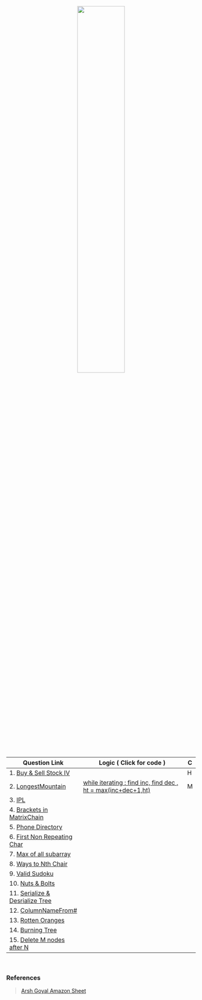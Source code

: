 <p align="center">
  <img src="https://pnggrid.com/wp-content/uploads/2021/05/Amazon-Logo-Transparent-1024x310.png" height="50%" width="50%">
</p>

<br/>

| Question Link     | Logic ( Click for code )      | C |
| -----------   | ----------- | --- |
| 1. [Buy & Sell Stock IV](https://leetcode.com/problems/best-time-to-buy-and-sell-stock-iv/) | | H |
| 2. [LongestMountain](https://leetcode.com/problems/longest-mountain-in-array/) | [while iterating : find inc, find dec , ht = max(inc+dec+1,ht)](2.LongestMountain.md) | M |
| 3. [IPL](https://practice.geeksforgeeks.org/problems/deee0e8cf9910e7219f663c18d6d640ea0b87f87/1/) | |
| 4. [Brackets in MatrixChain](https://practice.geeksforgeeks.org/problems/brackets-in-matrix-chain-multiplication1024/1/) |  |
| 5. [Phone Directory](https://practice.geeksforgeeks.org/problems/phone-directory4628/1/) | |
| 6. [First Non Repeating Char](https://practice.geeksforgeeks.org/problems/first-non-repeating-character-in-a-stream1216/1) |  |
| 7. [Max of all subarray](https://practice.geeksforgeeks.org/problems/maximum-of-all-subarrays-of-size-k3101/1) | |
| 8. [Ways to Nth Chair](https://practice.geeksforgeeks.org/problems/count-ways-to-nth-stairorder-does-not-matter1322/1/) | |
| 9. [Valid Sudoku](https://practice.geeksforgeeks.org/problems/is-sudoku-valid4820/1/) | |
| 10. [Nuts & Bolts](https://practice.geeksforgeeks.org/problems/nuts-and-bolts-problem0431/1) | |
| 11. [ Serialize & Desrialize Tree ](https://practice.geeksforgeeks.org/problems/serialize-and-deserialize-a-binary-tree/1) | |
| 12. [ColumnNameFrom#](https://practice.geeksforgeeks.org/problems/column-name-from-a-given-column-number4244/1/) | |
| 13. [Rotten Oranges](https://leetcode.com/problems/rotting-oranges/) | |
| 14. [Burning Tree](https://practice.geeksforgeeks.org/problems/burning-tree/1/) | |
| 15. [Delete M nodes after N](https://practice.geeksforgeeks.org/problems/delete-n-nodes-after-m-nodes-of-a-linked-list/1/) | |


<br/>

### References <br/>
> [Arsh Goyal Amazon Sheet](https://docs.google.com/document/d/1KH9GVaUCET-y5SL5sg6DAnon9XwRRW-sPiyJ2p7FRLs/edit?usp=sharing)
